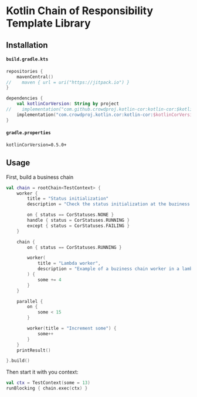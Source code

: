 # Kotlin Chain of Responsibility Template Library

## Installation

#### **`build.gradle.kts`**
```kotlin
repositories {
    mavenCentral()
//    maven { url = uri("https://jitpack.io") }
}

dependencies {
    val kotlinCorVersion: String by project
//    implementation("com.github.crowdproj.kotlin-cor:kotlin-cor:$kotlinCorVersion")
    implementation("com.crowdproj.kotlin.cor:kotlin-cor:$kotlinCorVersion")
}
```
#### **`gradle.properties`**
```properties
kotlinCorVersion=0.5.0+
```

## Usage

First, build a business chain
```kotlin
val chain = rootChain<TestContext> {
    worker {
        title = "Status initialization"
        description = "Check the status initialization at the buziness chain start"

        on { status == CorStatuses.NONE }
        handle { status = CorStatuses.RUNNING }
        except { status = CorStatuses.FAILING }
    }

    chain {
        on { status == CorStatuses.RUNNING }

        worker(
            title = "Lambda worker",
            description = "Example of a buziness chain worker in a lambda form"
        ) {
            some += 4
        }
    }

    parallel {
        on {
            some < 15
        }

        worker(title = "Increment some") {
            some++
        }
    }
    printResult()

}.build()
```

Then start it with you context:
```kotlin
val ctx = TestContext(some = 13)
runBlocking { chain.exec(ctx) }
```
